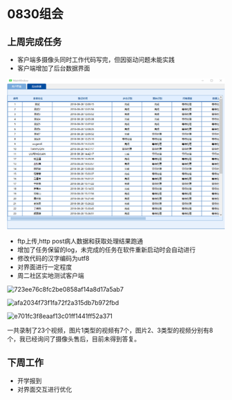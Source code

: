 # 0830组会

## 上周完成任务

- 客户端多摄像头同时工作代码写完，但因驱动问题未能实践
- 客户端增加了后台数据界面

![1535605650166](1535605650166.png)

- ftp上传,http post病人数据和获取处理结果跑通
- 增加了任务保留的log，未完成的任务在软件重新启动时会自动进行
- 修改代码的汉字编码为utf8
- 对界面进行一定程度
- 周二社区实地测试客户端

![723ee76c8fc2be0858af14a8d17a5ab7](D:\desktop\组会\0830组会/723ee76c8fc2be0858af14a8d17a5ab7.png)

![afa2034f73f1fa72f2a315db7b972fbd](D:\desktop\组会\0830组会/afa2034f73f1fa72f2a315db7b972fbd.png)

![e701fc3f8eaaf13c01ff1441ff52a371](D:\desktop\组会\0830组会/e701fc3f8eaaf13c01ff1441ff52a371-1535605933682.png)

一共录制了23个视频，图片1类型的视频有7个，图片2、3类型的视频分别有8个，我已经询问了摄像头售后，目前未得到答复。



## 下周工作

- 开学报到
- 对界面交互进行优化
